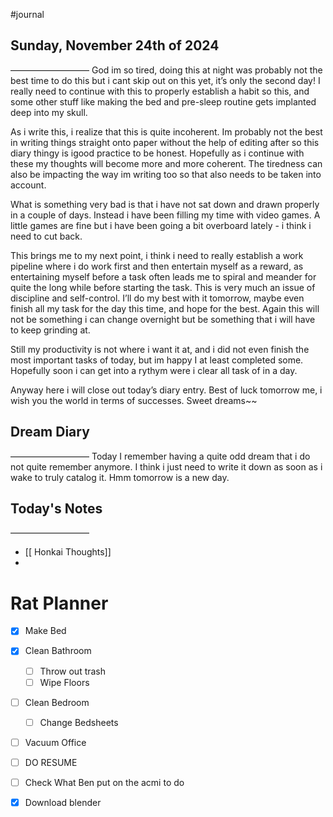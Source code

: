 #journal 

## Sunday, November 24th of 2024
—————————
God im so tired, doing this at night was probably not the best time to do this but i cant skip out on this yet, it’s only the second day! I really need to continue with this to properly establish a habit so this, and some other stuff like making the bed and pre-sleep routine gets implanted deep into my skull.


As i write this, i realize that this is quite incoherent. Im probably not the best in writing things straight onto paper without the help of editing after so this diary thingy is igood practice to be honest. Hopefully as i continue with these my thoughts will become more and more coherent. The tiredness can also be impacting the way im writing too so that also needs to be taken into account.

What is something very bad is that i have not sat down and drawn properly in a couple of days. Instead i have been filling my time with video games. A little games are fine but i have been going a bit overboard lately - i think i need to cut back.

This brings me to my next point, i think i need to really establish a work pipeline where i do work first and then entertain myself as a reward, as entertaining myself before a task often leads me to spiral and meander for quite the long while before starting the task. This is very much an issue of discipline and self-control. I’ll do my best with it tomorrow, maybe even finish all my task for the day this time, and hope for the best. Again this will not be something i can change overnight but be something that i will have to keep grinding at.

Still my productivity is not where i want it at, and i did not even finish the most important tasks of today, but im happy I at least completed some. Hopefully soon i can get into a rythym were i clear all task of in a day.

Anyway here i will close out today’s diary entry. Best of luck tomorrow me, i wish you the world in terms of successes. Sweet dreams~~


## Dream Diary
—————————
Today I remember having a quite odd dream that i do not quite remember anymore. I think i just need to write it down as soon as i wake to truly catalog it. Hmm tomorrow is a new day.

## Today's Notes
—————————
- [[ Honkai Thoughts]]
- 

# Rat Planner
- [x] Make Bed
- [x] Clean Bathroom
	- [ ] Throw out trash
	- [ ] Wipe Floors
- [ ] Clean Bedroom
	- [ ] Change Bedsheets
- [ ] Vacuum Office
- [ ] DO RESUME
- [ ] Check What Ben put on the acmi to do
- [x] Download blender






